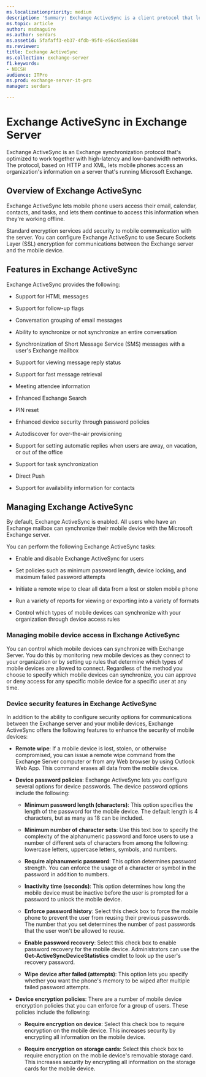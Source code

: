 ```yaml
---
ms.localizationpriority: medium
description: 'Summary: Exchange ActiveSync is a client protocol that lets you synchronize a mobile device with your Exchange mailbox. Exchange ActiveSync is enabled by default when you install Exchange Server 2016 or Exchange Server 2019.'
ms.topic: article
author: msdmaguire
ms.author: serdars
ms.assetid: 5fafaff3-eb37-4fdb-95f0-e56c45ea5884
ms.reviewer: 
title: Exchange ActiveSync
ms.collection: exchange-server
f1.keywords:
- NOCSH
audience: ITPro
ms.prod: exchange-server-it-pro
manager: serdars

---
```


# Exchange ActiveSync in Exchange Server

Exchange ActiveSync is an Exchange synchronization protocol that's optimized to work together with high-latency and low-bandwidth networks. The protocol, based on HTTP and XML, lets mobile phones access an organization's information on a server that's running Microsoft Exchange.

## Overview of Exchange ActiveSync
<a name="overview"> </a>

 Exchange ActiveSync lets mobile phone users access their email, calendar, contacts, and tasks, and lets them continue to access this information when they're working offline.

Standard encryption services add security to mobile communication with the server. You can configure Exchange ActiveSync to use Secure Sockets Layer (SSL) encryption for communications between the Exchange server and the mobile device.

## Features in Exchange ActiveSync
<a name="features"> </a>

Exchange ActiveSync provides the following:

- Support for HTML messages

- Support for follow-up flags

- Conversation grouping of email messages

- Ability to synchronize or not synchronize an entire conversation

- Synchronization of Short Message Service (SMS) messages with a user's Exchange mailbox

- Support for viewing message reply status

- Support for fast message retrieval

- Meeting attendee information

- Enhanced Exchange Search

- PIN reset

- Enhanced device security through password policies

- Autodiscover for over-the-air provisioning

- Support for setting automatic replies when users are away, on vacation, or out of the office

- Support for task synchronization

- Direct Push

- Support for availability information for contacts

## Managing Exchange ActiveSync
<a name="managing"> </a>

By default, Exchange ActiveSync is enabled. All users who have an Exchange mailbox can synchronize their mobile device with the Microsoft Exchange server.

You can perform the following Exchange ActiveSync tasks:

- Enable and disable Exchange ActiveSync for users

- Set policies such as minimum password length, device locking, and maximum failed password attempts

- Initiate a remote wipe to clear all data from a lost or stolen mobile phone

- Run a variety of reports for viewing or exporting into a variety of formats

- Control which types of mobile devices can synchronize with your organization through device access rules

### Managing mobile device access in Exchange ActiveSync

You can control which mobile devices can synchronize with Exchange Server. You do this by monitoring new mobile devices as they connect to your organization or by setting up rules that determine which types of mobile devices are allowed to connect. Regardless of the method you choose to specify which mobile devices can synchronize, you can approve or deny access for any specific mobile device for a specific user at any time.

### Device security features in Exchange ActiveSync

In addition to the ability to configure security options for communications between the Exchange server and your mobile devices, Exchange ActiveSync offers the following features to enhance the security of mobile devices:

- **Remote wipe**: If a mobile device is lost, stolen, or otherwise compromised, you can issue a remote wipe command from the Exchange Server computer or from any Web browser by using Outlook Web App. This command erases all data from the mobile device.

- **Device password policies**: Exchange ActiveSync lets you configure several options for device passwords. The device password options include the following:

  - **Minimum password length (characters)**: This option specifies the length of the password for the mobile device. The default length is 4 characters, but as many as 18 can be included.

  - **Minimum number of character sets**: Use this text box to specify the complexity of the alphanumeric password and force users to use a number of different sets of characters from among the following: lowercase letters, uppercase letters, symbols, and numbers.

  - **Require alphanumeric password**: This option determines password strength. You can enforce the usage of a character or symbol in the password in addition to numbers.

  - **Inactivity time (seconds)**: This option determines how long the mobile device must be inactive before the user is prompted for a password to unlock the mobile device.

  - **Enforce password history**: Select this check box to force the mobile phone to prevent the user from reusing their previous passwords. The number that you set determines the number of past passwords that the user won't be allowed to reuse.

  - **Enable password recovery**: Select this check box to enable password recovery for the mobile device. Administrators can use the **Get-ActiveSyncDeviceStatistics** cmdlet to look up the user's recovery password.

  - **Wipe device after failed (attempts)**: This option lets you specify whether you want the phone's memory to be wiped after multiple failed password attempts.

- **Device encryption policies**: There are a number of mobile device encryption policies that you can enforce for a group of users. These policies include the following:

  - **Require encryption on device**: Select this check box to require encryption on the mobile device. This increases security by encrypting all information on the mobile device.

  - **Require encryption on storage cards**: Select this check box to require encryption on the mobile device's removable storage card. This increases security by encrypting all information on the storage cards for the mobile device.
